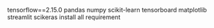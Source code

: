 tensorflow==2.15.0
pandas 
numpy 
scikit-learn
tensorboard
matplotlib
streamlit
scikeras
install all requirement 
